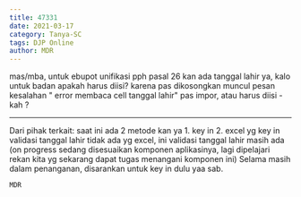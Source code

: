 ```yaml
---
title: 47331
date: 2021-03-17
category: Tanya-SC
tags: DJP Online
author: MDR
---
```


mas/mba, untuk ebupot unifikasi pph pasal 26 kan ada tanggal lahir ya, kalo untuk badan apakah harus diisi? karena pas dikosongkan muncul pesan kesalahan " error membaca cell tanggal lahir" pas impor, atau harus diisi - kah ?

---

Dari pihak terkait: saat ini ada 2 metode kan ya 1. key in 2. excel yg key in validasi tanggal lahir tidak ada yg excel, ini validasi tanggal lahir masih ada (on progress sedang disesuaikan komponen aplikasinya, lagi dipelajari rekan kita yg sekarang dapat tugas menangani komponen ini) Selama masih dalam penanganan, disarankan untuk key in dulu yaa sab.

`MDR`
